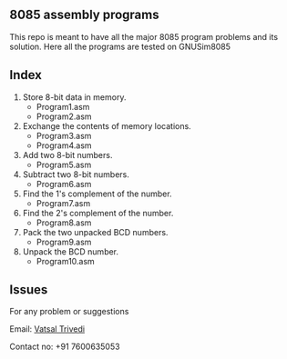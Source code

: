 8085 assembly programs
------------------------
This repo is meant to have all the major 8085 program problems and its solution.
Here all the programs are tested on GNUSim8085 


Index
-----------
1. Store 8-bit data in memory.
	- Program1.asm
	- Program2.asm
2. Exchange the contents of memory locations.
	- Program3.asm
	- Program4.asm
3. Add two 8-bit numbers.	
	- Program5.asm
4. Subtract two 8-bit numbers.
	- Program6.asm
5. Find the 1's complement of the number.
	- Program7.asm
6. Find the 2's complement of the number.
	- Program8.asm
7. Pack the two unpacked BCD numbers.
	- Program9.asm
8. Unpack the BCD number.
	- Program10.asm
	

Issues
-------------
For any problem or suggestions

Email: [Vatsal Trivedi](trivedivatsal005@gmail.com)

Contact no: +91 7600635053
